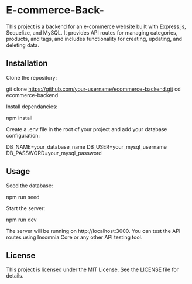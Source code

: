 # E-commerce-Back-

This project is a backend for an e-commerce website built with Express.js, Sequelize, and MySQL. It provides API routes for managing categories, products, and tags, and includes functionality for creating, updating, and deleting data.

## Installation

Clone the repository:

git clone https://github.com/your-username/ecommerce-backend.git
cd ecommerce-backend

Install dependancies:

npm install

Create a .env file in the root of your project and add your database configuration:

DB_NAME=your_database_name
DB_USER=your_mysql_username
DB_PASSWORD=your_mysql_password

## Usage
Seed the database:

npm run seed

Start the server:

npm run dev

The server will be running on http://localhost:3000. You can test the API routes using Insomnia Core or any other API testing tool.

## License
This project is licensed under the MIT License. See the LICENSE file for details.